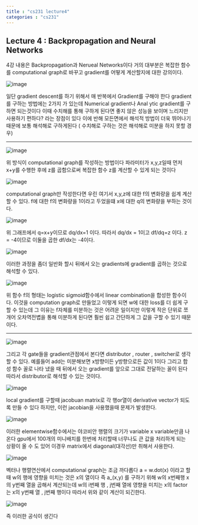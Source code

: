 ```yaml
---
title : "cs231 lecture4"
categories : "cs231"
---
```


## Lecture 4 : Backpropagation and Neural Networks

4강 내용은 Backpropagation과 Nerueal Networks이다 거의 대부분은 복잡한 함수를 computational graph로 바꾸고 gradient를 어떻게
계산할지에 대한 강의이다.

![image](https://user-images.githubusercontent.com/65720894/124215541-2a074f00-db2f-11eb-9268-34c1ea0337fd.png)

일단 gradient descent를 하기 위해서 매 반복에서 Gradient를 구해야 한다 gradient를 구하는 방법에는 2가지 가 있는데 Numerical gradient나 Anal
ytic gradient를 구하면 되는것이다 이때 수치해를 통해 구하게 된다면 좋지 않은 성능을 보이며 느리지만 사용하기 편하다? 라는 장점이 있다
이에 반해 모든면에서 해석적 방법이 더욱 뛰어나기 때문에 보통 해석해로 구하게된다 ( 수치해로 구하는 것은 해석해로 미분을 하지 못할 경우)

---------------------------

![image](https://user-images.githubusercontent.com/65720894/124227657-013e8400-db46-11eb-82d3-561f0cff90bb.png)

위 방식이 computational graph를 작성하는 방법이다 파라미터가 x,y,z일때 먼저 x+y를 수행한 후에 z를 곱함으로써 복잡한 함수 z를 계산할 수 있게 되는 것이다


![image](https://user-images.githubusercontent.com/65720894/124228247-e28cbd00-db46-11eb-9e2d-6d9ad00b2885.png)


computational graph만 작성한다면 우린 여기서 x,y,z에 대한 f의 변화량을 쉽계 계산 할 수 있다. f에 대한 f의 변화량을 1이라고 두었을떄 x에 대한 q의 변화량을 부하는 것이다.

![image](https://user-images.githubusercontent.com/65720894/124228603-6050c880-db47-11eb-93e9-be3fe83e01f8.png)

위 그래프에서 q=x+y이므로 dq/dx=1 이다. 따라서 dq/dx = 1이고 df/dq=z 이다. z = -4이므로 이둘을 곱한 df/dx는 -4이다.

![image](https://user-images.githubusercontent.com/65720894/124228678-7e1e2d80-db47-11eb-8aa5-8d37205c8f07.png)

이러한 과정을 좀더 일반화 할시 뒤에서 오는 gradients에 gradient를 곱하는 것으로 해석할 수 있다. 

![image](https://user-images.githubusercontent.com/65720894/124228752-99893880-db47-11eb-9b06-64d0d31ef910.png)

위 함수 f의 형태는 logistic sigmoid함수에서 linear combination을 합성한 함수이다. 이것을 computation graph로 만들었고 이렇게 되면 w에 대한
loss를 더 쉽게 구할 수 있는데 그 이유는 f자체를 미분하는 것은 어려운 일이지만 이렇게 작은 단위로 쪼개어 오차역전볍을 통해 미분하게 된다면
훨씬 쉽고 간단하게 그 값을 구할 수 있기 때문이다.

------

![image](https://user-images.githubusercontent.com/65720894/124229522-b6723b80-db48-11eb-823d-78a654c24903.png)

그리고 각 gate들을 gradient관점에서 본다면 distributor , router , switcher로 생각 할 수 있다. 예를들어 add는 미분해보면 x방향이든 y방향으로든
값이 1이다 그리고 합성 함수 꼴로 나타 냈을 때 뒤에서 오는 gradient를 앞으로 그대로 전달하는 꼴이 된다 따라서 distributor로 해석할 수 있는 것이다. 

![image](https://user-images.githubusercontent.com/65720894/124229768-15d04b80-db49-11eb-964e-dcc882afb5ec.png)

local gradient를 구할때 jacobuan matrix로 각 행or열이 derivative vector가 되도록 만들 수 있다 하지만, 이런 jacobian을 사용했을때 문제가 
발생한다.

![image](https://user-images.githubusercontent.com/65720894/124229885-3ac4be80-db49-11eb-9ce4-7c42afab3e47.png)

이러한 elementwise함수에서는 야코비안 행렬의 크기가 variable x variable만큼 나온다 gpu에서 100개의 미니배치를 한번에 처리할때 너무나도 큰 값을
처리하게 되는 상황이 올 수 도 있어 이경우 matrix에서 diagonal(대각선)만 취해서 사용한다.

![image](https://user-images.githubusercontent.com/65720894/124230054-7d869680-db49-11eb-9f6c-0ca9a01d3946.png)


벡터나 행렬연산에서 computational graph는 조금 까다롭다 a = w.dot(x) 이라고 할때 w의 행에 영향을 미치는 것은 x의 열이다 즉 a_(x,y)
를 구하기 위해 w의 x번째행 x의 y번째 열을 곱해서 계산되는데 w의 i번째 행 , j번째 열에 영향을 미치는 x의 factor는 x의 y번째 열 , j번째 행이다 
따라서 위와 같이 계산이 되긴한다.

![image](https://user-images.githubusercontent.com/65720894/124231026-b7a46800-db4a-11eb-8804-f5f8e0a4f265.png)

즉 이러한 공식이 생긴다 




